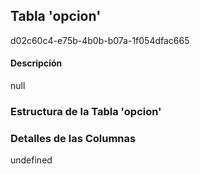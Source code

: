 
## Tabla 'opcion'
d02c60c4-e75b-4b0b-b07a-1f054dfac665
#### Descripción

null

### Estructura de la Tabla 'opcion'




### Detalles de las Columnas
undefined

